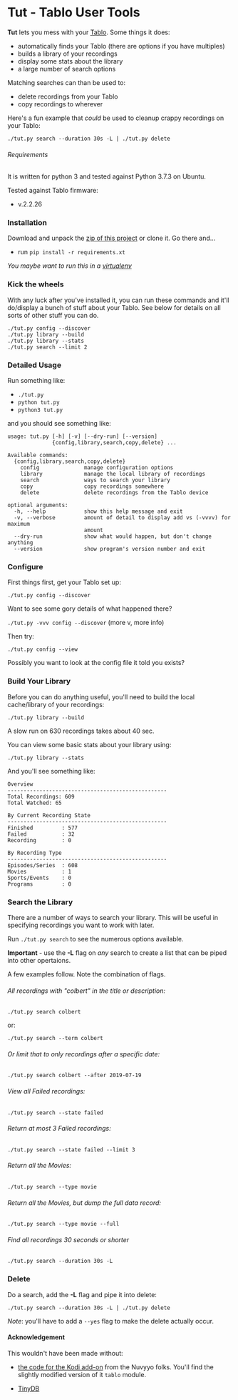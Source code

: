 # Tut - Tablo User Tools [](#tut)
**Tut** lets you mess with your 
[Tablo](https://www.tablotv.com/). Some things it does:

* automatically finds your Tablo (there are options if you have multiples)
* builds a library of your recordings
* display some stats about the library
* a large number of search options

Matching searches can than be used to:
* delete recordings from your Tablo
* copy recordings to wherever   

Here's a fun example that _could_ be used to cleanup crappy recordings
on your Tablo:
```shell script
./tut.py search --duration 30s -L | ./tut.py delete
```  


###### Requirements
It is written for python 3 and tested against Python 3.7.3 on Ubuntu.

Tested against Tablo firmware:
* v.2.2.26   


### Installation
Download and unpack the 
[zip of this project](https://github.com/jessedp/tut/archive/master.zip) 
or clone it. Go there and...
* run `pip install -r requirements.xt`

_You maybe want to run this in a [virtualenv](https://virtualenv.pypa.io/en/latest/)_


### Kick the wheels
With any luck after you've installed it, you can run these commands
and it'll do/display a bunch of stuff about your Tablo. See below for 
details on all sorts of other stuff you can do.
```
./tut.py config --discover
./tut.py library --build
./tut.py library --stats
./tut.py search --limit 2
```

### Detailed Usage
Run something like:

* `./tut.py`
* `python tut.py`
* `python3 tut.py`
 
and you should see something like:

```
usage: tut.py [-h] [-v] [--dry-run] [--version]
              {config,library,search,copy,delete} ...

Available commands:
  {config,library,search,copy,delete}
    config              manage configuration options
    library             manage the local library of recordings
    search              ways to search your library
    copy                copy recordings somewhere
    delete              delete recordings from the Tablo device

optional arguments:
  -h, --help            show this help message and exit
  -v, --verbose         amount of detail to display add vs (-vvvv) for maximum
                        amount
  --dry-run             show what would happen, but don't change anything
  --version             show program's version number and exit
```

### Configure
First things first, get your Tablo set up: 

`./tut.py config --discover`

Want to see some gory details of what happened there?

`./tut.py -vvv config --discover`  (more v, more info)

Then try:

`./tut.py config --view`

Possibly you want to look at the config file it told you exists?

### Build Your Library
Before you can do anything useful, you'll need to build the local cache/library of your recordings:

`./tut.py library --build`

A slow run on 630 recordings takes about 40 sec. 


You can view some basic stats about your library using:

`./tut.py library --stats`

And you'll see something like:
```
Overview
--------------------------------------------------
Total Recordings: 609
Total Watched: 65

By Current Recording State
--------------------------------------------------
Finished         : 577
Failed           : 32
Recording        : 0

By Recording Type
--------------------------------------------------
Episodes/Series  : 608
Movies           : 1
Sports/Events    : 0
Programs         : 0
```

### Search the Library
There are a number of ways to search your library. This will be useful in specifying recordings you want to work with later.

Run `./tut.py search` to see the numerous options available.

**Important** - use the **-L** flag on _any_ search to create a list that can be 
piped into other opertaions.

A few examples follow. Note the combination of flags. 

###### All recordings with "colbert" in the title or description:

`./tut.py search colbert`   

or:

`./tut.py search --term colbert`

###### Or limit that to only recordings after a specific date:

`./tut.py search colbert --after 2019-07-19`

###### View all Failed recordings:

`./tut.py search --state failed`

###### Return at most 3 Failed recordings:

`./tut.py search --state failed --limit 3`

###### Return all the Movies:

`./tut.py search --type movie`

###### Return all the Movies, but dump the full data record:

`./tut.py search --type movie --full`

###### Find all recordings 30 seconds or shorter
`./tut.py search --duration 30s -L`


### Delete
Do a search, add the **-L** flag and pipe it into delete:

`./tut.py search --duration 30s -L | ./tut.py delete `

_Note_: you'll have to add a `--yes` flag to make the delete actually occur.


 
 #### Acknowledgement
 This wouldn't have been made without: 
 * [the code for the Kodi add-on](https://github.com/Nuvyyo/script.tablo) from the Nuvyyo folks. You'll find the slightly modified version of it  `tablo` module.
 
 * [TinyDB](https://github.com/msiemens/tinydb)
 